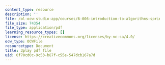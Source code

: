 ```yaml
---
content_type: resource
description: ''
file: /ol-ocw-studio-app/courses/6-006-introduction-to-algorithms-spring-2020/0f70cd0c9c53b87fc55e547dcb167a7d_Xnpo1atN-Iw.pdf
file_size: 74354
file_type: application/pdf
learning_resource_types: []
license: https://creativecommons.org/licenses/by-nc-sa/4.0/
ocw_type: OCWFile
resourcetype: Document
title: 3play pdf file
uid: 0f70cd0c-9c53-b87f-c55e-547dcb167a7d
---
```

